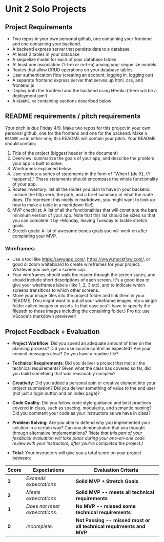 # Unit 2 Solo Projects

## Project Requirements
- Two repos in your own personal github, one containing your frontend and one containing your backend.
- A backend express server that persists data to a database
- At least 2 tables in your database
- A sequelize model for each of your database tables
- At least one association (1-t-m or m-t-m) among your sequelize models
- Routes that allow CRUD operations on your database tables
- User authentication flow (creating an account, logging in, logging out)
- A separate frontend express server that serves up html, css, and frontend js
- Deploy both the frontend and the backend using Heroku (there will be a deployment jam!)
- A `README.md` containing sections described below

## README requirements / pitch requirements
Your pitch is due Friday 4/9. Make two repos for this project in your own personal github, one for the frontend and one for the backend. Make a `README.md` in either one; this README will contain your pitch. Your README should contain:

1. Title of the project (biggest header in the document)
1. Overview: summarize the goals of your app, and describe the problem your app is built to solve.
1. Wireframes: explained below.
1. User stories: a series of statements in the form of "When I {do X}, {Y happens}." These statements should encompass the whole functionality of your app.
1. Routes inventory: list all the routes you plan to have in your backend. Include the http verb, the path, and a brief summary of what the route does. (To represent this nicely in markdown, you might want to look up how to make a table in a markdown file!)
1. MVP checklist: A list of all the functionalities that will constitute the bare minimum version of your app. Note that this list should be sized so that you can complete it by ~Monday, leaving Tuesday to tackle stretch goals.
1. Stretch goals: A list of awesome bonus goals you will work on after completing your MVP.

### Wireframes:
- Use a tool like https://awwapp.com/, https://www.mockflow.com/, or good ol zoom whiteboard to create wireframes for your project. Whatever you use, get a screen cap.
- Your wireframes should walk the reader through the screen states, and should include short descriptions of each screen. It's a good idea to give your wireframes labels (like 1, 2, 3 etc), and to indicate which screens transitions to which other screens.
- Move your image files into the project folder and link them in your README. (You might want to put all your wireframe images into a single folder called images or assets. In that case you'll have to specify the filepath to those images including the containing folder.) Pro tip: use VScode's markdown previewer!



## Project Feedback + Evaluation

* __Project Workflow__: Did you spend an adequate amount of time on the planning process? Did you use source control as expected? Are your commit messages clear? Do you have a readme file?

* __Technical Requirements__: Did you deliver a project that met all the technical requirements? Given what the class has covered so far, did you build something that was reasonably complex?

* __Creativity__: Did you added a personal spin or creative element into your project submission? Did you deliver something of value to the end user (not just a login button and an index page)?

* __Code Quality__: Did you follow code style guidance and best practices covered in class, such as spacing, modularity, and semantic naming? Did you comment your code as your instructors as we have in class?

* __Problem Solving__: Are you able to defend why you implemented your solution in a certain way? Can you demonstrated that you thought through alternative implementations? _(Note that this part of your feedback evaluation will take place during your one-on-one code review with your instructors, after you've completed the project.)_

* __Total__: Your instructors will give you a total score on your project between:

| Score | Expectations | Evaluation Criteria |
| ----- | ------------ | ------------------ |
| **3** | _Exceeds expectations_ | **Solid MVP + Stretch Goals**
| **2** | _Meets expectations_ | **Solid MVP -- meets all technical requirements** 
| **1** | _Does not meet expectations._ | **No MVP -- missed some technical requirements**
| **0** | _Incomplete._ | **Not Passing -- missed most or all technical requirments and MVP**
